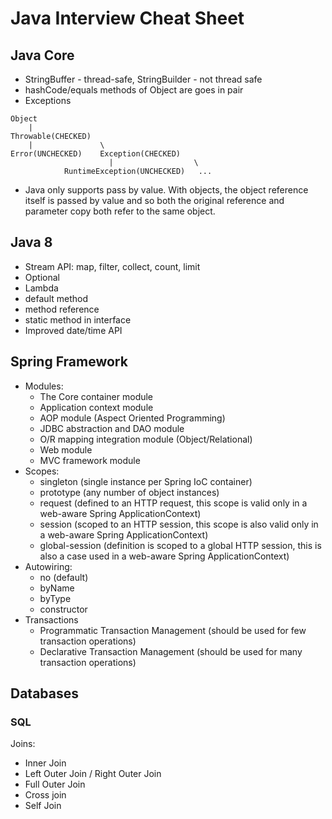 # Java Interview Cheat Sheet

## Java Core
* StringBuffer - thread-safe, StringBuilder - not thread safe
* hashCode/equals methods of Object are goes in pair
* Exceptions
```
Object
    |
Throwable(CHECKED)
    |               \
Error(UNCHECKED)    Exception(CHECKED)
                      |                  \
            RuntimeException(UNCHECKED)   ...
```
* Java only supports pass by value. With objects, the object reference itself is passed by value and so both the original reference and parameter copy both refer to the same object.

## Java 8
* Stream API: map, filter, collect, count, limit
* Optional
* Lambda
* default method
* method reference
* static method in interface
* Improved date/time API

## Spring Framework
* Modules:
	* The Core container module
	* Application context module
	* AOP module (Aspect Oriented Programming)
	* JDBC abstraction and DAO module
	* O/R mapping integration module (Object/Relational)
	* Web module
	* MVC framework module
* Scopes:
	* singleton (single instance per Spring IoC container)
	* prototype (any number of object instances)
	* request (defined to an HTTP request, this scope is valid only in a web-aware Spring ApplicationContext)
	* session (scoped to an HTTP session, this scope is also valid only in a web-aware Spring ApplicationContext)
	* global-session (definition is scoped to a global HTTP session, this is also a case used in a web-aware Spring ApplicationContext)
* Autowiring:
	* no (default)
	* byName
	* byType
	* constructor
* Transactions		
	* Programmatic Transaction Management (should be used for few transaction operations)
	* Declarative Transaction Management (should be used for many transaction operations)

## Databases
### SQL
Joins:
* Inner Join
* Left Outer Join / Right Outer Join
* Full Outer Join
* Cross join
* Self Join
